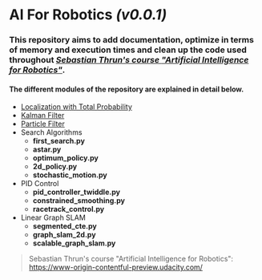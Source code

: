 # **AI For Robotics** *(v0.0.1)*

### This repository aims to add documentation, optimize in terms of memory and execution times and clean up the code used throughout [*Sebastian Thrun's course **"Artificial Intelligence for Robotics"***](https://www-origin-contentful-preview.udacity.com/). 

#### The different modules of the repository are explained in detail below.

- [Localization with Total Probability](localization_total_probability/README.md)
- [Kalman Filter](kalman_filter/README.md)
- [Particle Filter](particle_filter/README.md)
- Search Algorithms
    - **first_search.py**
    - **astar.py**
    - **optimum_policy.py**
    - **2d_policy.py**
    - **stochastic_motion.py**
- PID Control
    - **pid_controller_twiddle.py**
    - **constrained_smoothing.py**
    - **racetrack_control.py**
- Linear Graph SLAM
    - **segmented_cte.py**
    - **graph_slam_2d.py**
    - **scalable_graph_slam.py**


> Sebastian Thrun's course "Artificial Intelligence for Robotics": 
> https://www-origin-contentful-preview.udacity.com/